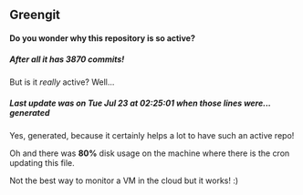## Greengit

#### Do you wonder why this repository is so active?

##### After all it has 3870 commits!

But is it *really* active? Well...

##### Last update was on Tue Jul 23 at 02:25:01 when those lines were... generated

Yes, generated, because it certainly helps a lot to have such an active repo!

Oh and there was **80%** disk usage on the machine
where there is the cron updating this file.

Not the best way to monitor a VM in the cloud but it works! :)
